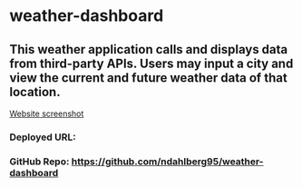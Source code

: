 # weather-dashboard

## This weather application calls and displays data from third-party APIs.  Users may input a city and view the current and future weather data of that location.

[Website screenshot](./assets/images/screenshot.png)

### Deployed URL:
### GitHub Repo: https://github.com/ndahlberg95/weather-dashboard